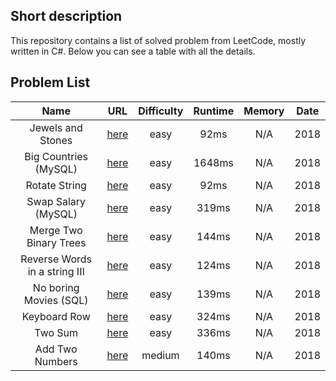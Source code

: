 ## Short description
This repository contains a list of solved problem from LeetCode, mostly written in C#.
Below you can see a table with all the details.

## Problem List
|             Name              |                                 URL                                 | Difficulty | Runtime | Memory | Date  |
| :---------------------------: | :-----------------------------------------------------------------: | :--------: | :-----: | :----: | :---: |
|       Jewels and Stones       |      [here](https://leetcode.com/problems/jewels-and-stones/)       |    easy    |  92ms   |  N/A   | 2018  |
|     Big Countries (MySQL)     |         [here](https://leetcode.com/problems/big-countries)         |    easy    | 1648ms  |  N/A   | 2018  |
|         Rotate String         |         [here](https://leetcode.com/problems/rotate-string)         |    easy    |  92ms   |  N/A   | 2018  |
|      Swap Salary (MySQL)      |         [here](https://leetcode.com/problems/swap-salary/)          |    easy    |  319ms  |  N/A   | 2018  |
|    Merge Two Binary Trees     |    [here](https://leetcode.com/problems/merge-two-binary-trees/)    |    easy    |  144ms  |  N/A   | 2018  |
| Reverse Words in a string III | [here](https://leetcode.com/problems/reverse-words-in-a-string-iii) |    easy    |  124ms  |  N/A   | 2018  |
|    No boring Movies (SQL)     |      [here](https://leetcode.com/problems/not-boring-movies/)       |    easy    |  139ms  |  N/A   | 2018  |
|         Keyboard Row          |         [here](https://leetcode.com/problems/keyboard-row/)         |    easy    |  324ms  |  N/A   | 2018  |
|            Two Sum            |           [here](https://leetcode.com/problems/two-sum/)            |    easy    |  336ms  |  N/A   | 2018  |
|        Add Two Numbers        |       [here](https://leetcode.com/problems/add-two-numbers/)        |   medium   |  140ms  |  N/A   | 2018  |
